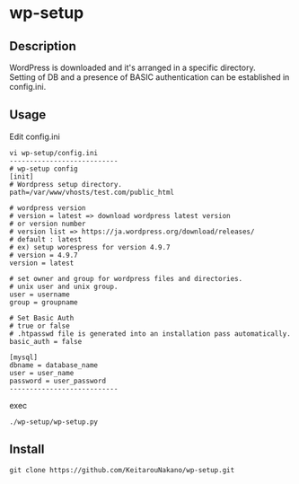 wp-setup
=====

## Description
WordPress is downloaded and it's arranged in a specific directory.  
Setting of DB and a presence of BASIC authentication can be established in config.ini.

## Usage

Edit config.ini
```
vi wp-setup/config.ini
---------------------------
# wp-setup config
[init]
# Wordpress setup directory.
path=/var/www/vhosts/test.com/public_html

# wordpress version
# version = latest => download wordpress latest version
# or version number
# version list => https://ja.wordpress.org/download/releases/
# default : latest
# ex) setup worespress for version 4.9.7
# version = 4.9.7
version = latest

# set owner and group for wordpress files and directories.
# unix user and unix group.
user = username
group = groupname

# Set Basic Auth
# true or false
# .htpasswd file is generated into an installation pass automatically.
basic_auth = false

[mysql]
dbname = database_name
user = user_name
password = user_password
---------------------------
```

exec
```
./wp-setup/wp-setup.py
```


## Install
```
git clone https://github.com/KeitarouNakano/wp-setup.git
```
